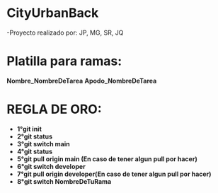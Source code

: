 # CityUrbanBack
-Proyecto realizado por:
JP, MG, SR, JQ
# Platilla para ramas:

**Nombre_NombreDeTarea**
**Apodo_NombreDeTarea**


# REGLA DE ORO:

* **1°git init**
* **2°git status**
* **3°git switch main**
* **4°git status**
* **5°git pull origin main (En caso de tener algun pull por hacer)**
* **6°git switch developer**
* **7°git pull origin developer(En caso de tener algun pull por hacer)**
* **8°git switch NombreDeTuRama**
